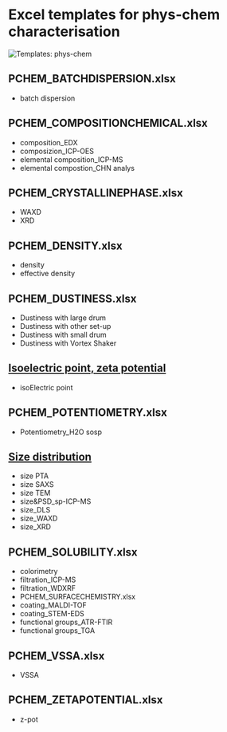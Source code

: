 # Excel templates for phys-chem characterisation

![Templates: phys-chem](images/templates_PCHEM.png "P-CHEM")

##	PCHEM_BATCHDISPERSION.xlsx
*	batch dispersion

##	PCHEM_COMPOSITIONCHEMICAL.xlsx
*	composition_EDX
*	composizion_ICP-OES
*	elemental composition_ICP-MS
*	elemental compostion_CHN analys

##	PCHEM_CRYSTALLINEPHASE.xlsx
*	WAXD
*	XRD

##	PCHEM_DENSITY.xlsx
*	density
*	effective density

##	PCHEM_DUSTINESS.xlsx
*	Dustiness with large drum
*	Dustiness with other set-up
*	Dustiness with small drum
*	Dustiness with Vortex Shaker

##	[Isoelectric point, zeta potential](https://github.com/enanomapper/nmdataparser/tree/master/enmconvertor/src/site/resources/templates/PCHEM/IEP)
*	isoElectric point

##	PCHEM_POTENTIOMETRY.xlsx
*	Potentiometry_H2O sosp

##	[Size distribution](https://github.com/enanomapper/nmdataparser/tree/master/enmconvertor/src/site/resources/templates/PCHEM/SIZE)
*	size PTA
*	size SAXS
*	size TEM
*	size&PSD_sp-ICP-MS
*	size_DLS
*	size_WAXD
*	size_XRD

##	PCHEM_SOLUBILITY.xlsx
*	colorimetry
*	filtration_ICP-MS
*	filtration_WDXRF
*	PCHEM_SURFACECHEMISTRY.xlsx
*	coating_MALDI-TOF
*	coating_STEM-EDS
*	functional groups_ATR-FTIR
*	functional groups_TGA

##	PCHEM_VSSA.xlsx
*	VSSA

##	PCHEM_ZETAPOTENTIAL.xlsx
*	z-pot
	
